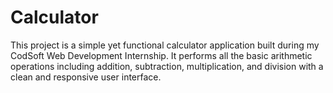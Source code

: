 # Calculator
This project is a simple yet functional calculator application built during my CodSoft Web Development Internship. It performs all the basic arithmetic operations including addition, subtraction, multiplication, and division with a clean and responsive user interface.
